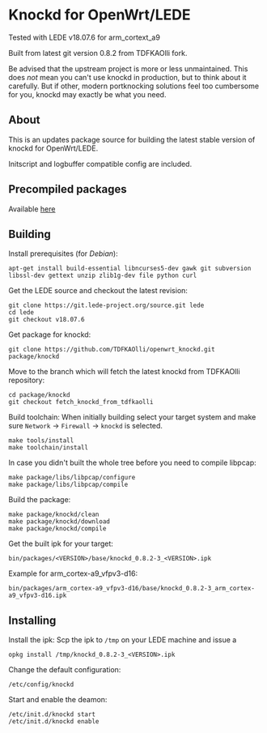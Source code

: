 # Knockd for OpenWrt/LEDE

Tested with LEDE v18.07.6 for arm_cortext_a9

Built from latest git version 0.8.2 from TDFKAOlli fork.

Be advised that the upstream project is more or less unmaintained. This does _not_ mean you can't use knockd in production, but to think about it carefully. But if other, modern portknocking solutions feel too cumbersome for you, knockd may exactly be what you need.

## About

This is an updates package source for building the latest stable version of knockd for OpenWrt/LEDE.

Initscript and logbuffer compatible config are included.

## Precompiled packages
Available [here](https://github.com/milaq/openwrt_knockd/releases/)

## Building

Install prerequisites (for _Debian_):
````
apt-get install build-essential libncurses5-dev gawk git subversion libssl-dev gettext unzip zlib1g-dev file python curl
````

Get the LEDE source and checkout the latest revision:
````
git clone https://git.lede-project.org/source.git lede
cd lede
git checkout v18.07.6
````

Get package for knockd:
````
git clone https://github.com/TDFKAOlli/openwrt_knockd.git package/knockd
````

Move to the branch which will fetch the latest knockd from TDFKAOlli repository:
````
cd package/knockd
git checkout fetch_knockd_from_tdfkaolli
````

Build toolchain:
When initially building select your target system and make sure `Network` -> `Firewall` -> `knockd` is selected.
````
make tools/install
make toolchain/install
````

In case you didn't built the whole tree before you need to compile libpcap:
````
make package/libs/libpcap/configure
make package/libs/libpcap/compile
````

Build the package:
````
make package/knockd/clean
make package/knockd/download
make package/knockd/compile
````

Get the built ipk for your target:
````
bin/packages/<VERSION>/base/knockd_0.8.2-3_<VERSION>.ipk
````
Example for arm_cortex-a9_vfpv3-d16:
````
bin/packages/arm_cortex-a9_vfpv3-d16/base/knockd_0.8.2-3_arm_cortex-a9_vfpv3-d16.ipk
````

## Installing

Install the ipk:
Scp the ipk to `/tmp` on your LEDE machine and issue a
````
opkg install /tmp/knockd_0.8.2-3_<VERSION>.ipk
````

Change the default configuration:
````
/etc/config/knockd
````

Start and enable the deamon:
````
/etc/init.d/knockd start
/etc/init.d/knockd enable
````
